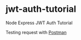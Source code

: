 # jwt-auth-tutorial
Node Express JWT Auth Tutorial

Testing request with [Postman](https://www.postman.com/downloads/)